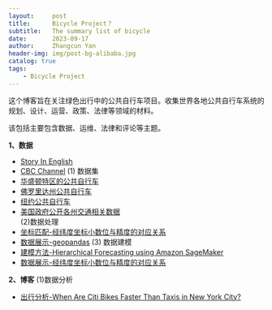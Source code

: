 ```yaml
---
layout:     post
title:      Bicycle Project？
subtitle:   The summary list of bicycle  
date:       2023-09-17
author:     Zhangcun Yan
header-img: img/post-bg-alibaba.jpg
catalog: true
tags:
    - Bicycle Project
---
```


这个博客旨在关注绿色出行中的公共自行车项目。收集世界各地公共自行车系统的规划、设计、运营、政策、法律等领域的材料。

该包括主要包含数据、运维、法律和评论等主题。

**1、数据**
  * [Story In English](https://www.youtube.com/@WooEnglish)
  * [CBC Channel](https://zhuanlan.zhihu.com/p/334902659)
  (1) 数据集
  * [华盛顿特区的公共自行车](https://bikesharemap.com/newyork/#/10.7989835523655/-73.986/40.7525/)
  * [佛罗里达州公共自行车](https://www.citibikemiami.com/#stationmap)
  * [纽约公共自行车](https://trafficsafetyforum.nypdonline.org/2e5c3f4b-85c1-4635-83c6-22b27fe7c75c/view/89)
  * [美国政府公开各州交通相关数据](https://catalog.data.gov/dataset/?_tags_limit=0&res_format=XML&groups=local&tags=transportation)		
  (2)数据处理
  * [坐标匹配-经纬度坐标小数位与精度的对应关系](https://www.jianshu.com/p/cff30c491a0b)
  * [数据展示-geopandas](https://geopandas.org/en/stable/docs/reference/api/geopandas.GeoSeries.within.html)
  (3) 数据建模
  * [建模方法-Hierarchical Forecasting using Amazon SageMaker](https://aws.amazon.com/blogs/machine-learning/hierarchical-forecasting-using-amazon-sagemaker/)
  * [数据展示-经纬度坐标小数位与精度的对应关系](https://www.jianshu.com/p/cff30c491a0b)

**2、博客**
(1)数据分析
  * [出行分析-When Are Citi Bikes Faster Than Taxis in New York City?](https://toddwschneider.com/posts/taxi-vs-citi-bike-nyc/)
